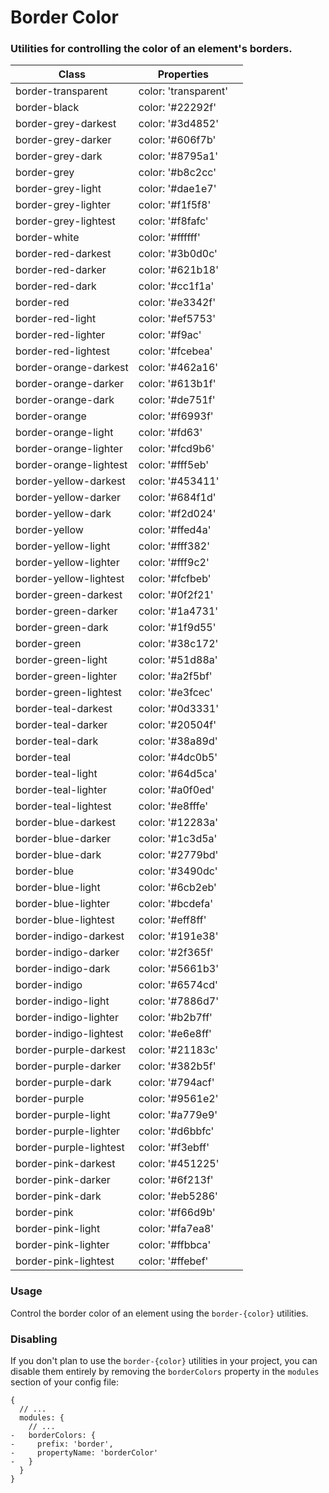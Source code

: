 # Border Color
### Utilities for controlling the color of an element's borders.

<div class="table-container">

|Class|Properties||
|-|-|-|
|border-transparent| color: 'transparent' | <div class="preview-border border-transparent"></div>
|border-black| color: '#22292f' | <div class="preview-border border-black"></div>
|border-grey-darkest| color: '#3d4852' | <div class="preview-border border-grey-darkest"></div>
|border-grey-darker| color: '#606f7b' | <div class="preview-border border-grey-darker"></div>
|border-grey-dark| color: '#8795a1' | <div class="preview-border border-grey-dark"></div>
|border-grey| color: '#b8c2cc' | <div class="preview-border border-grey"></div>
|border-grey-light| color: '#dae1e7' | <div class="preview-border border-grey-light"></div>
|border-grey-lighter| color: '#f1f5f8' | <div class="preview-border border-grey-lighter"></div>
|border-grey-lightest| color: '#f8fafc' | <div class="preview-border border-grey-lightest"></div>
|border-white| color: '#ffffff' | <div class="preview-border border-white"></div>
|border-red-darkest| color: '#3b0d0c' | <div class="preview-border border-red-darkest"></div>
|border-red-darker| color: '#621b18' | <div class="preview-border border-red-darker"></div>
|border-red-dark| color: '#cc1f1a' | <div class="preview-border border-red-dark"></div>
|border-red| color: '#e3342f' | <div class="preview-border border-red"></div>
|border-red-light| color: '#ef5753' | <div class="preview-border border-red-light"></div>
|border-red-lighter| color: '#f9ac' | <div class="preview-border border-red-lighter"></div>
|border-red-lightest| color: '#fcebea' | <div class="preview-border border-red-lightest"></div>
|border-orange-darkest| color: '#462a16' | <div class="preview-border border-orange-darkest"></div>
|border-orange-darker| color: '#613b1f' | <div class="preview-border border-orange-darker"></div>
|border-orange-dark| color: '#de751f' | <div class="preview-border border-orange-dark"></div>
|border-orange| color: '#f6993f' | <div class="preview-border border-orange"></div>
|border-orange-light| color: '#fd63' | <div class="preview-border border-orange-light"></div>
|border-orange-lighter| color: '#fcd9b6' | <div class="preview-border border-orange-lighter"></div>
|border-orange-lightest| color: '#fff5eb' | <div class="preview-border border-orange-lightest"></div>
|border-yellow-darkest| color: '#453411' | <div class="preview-border border-yellow-darkest"></div>
|border-yellow-darker| color: '#684f1d' | <div class="preview-border border-yellow-darker"></div>
|border-yellow-dark| color: '#f2d024' | <div class="preview-border border-yellow-dark"></div>
|border-yellow| color: '#ffed4a' | <div class="preview-border border-yellow"></div>
|border-yellow-light| color: '#fff382' | <div class="preview-border border-yellow-light"></div>
|border-yellow-lighter| color: '#fff9c2' | <div class="preview-border border-yellow-lighter"></div>
|border-yellow-lightest| color: '#fcfbeb' | <div class="preview-border border-yellow-lightest"></div>
|border-green-darkest| color: '#0f2f21' | <div class="preview-border border-green-darkest"></div>
|border-green-darker| color: '#1a4731' | <div class="preview-border border-green-darker"></div>
|border-green-dark| color: '#1f9d55' | <div class="preview-border border-green-dark"></div>
|border-green| color: '#38c172' | <div class="preview-border border-green"></div>
|border-green-light| color: '#51d88a' | <div class="preview-border border-green-light"></div>
|border-green-lighter| color: '#a2f5bf' | <div class="preview-border border-green-lighter"></div>
|border-green-lightest| color: '#e3fcec' | <div class="preview-border border-green-lightest"></div>
|border-teal-darkest| color: '#0d3331' | <div class="preview-border border-teal-darkest"></div>
|border-teal-darker| color: '#20504f' | <div class="preview-border border-teal-darker"></div>
|border-teal-dark| color: '#38a89d' | <div class="preview-border border-teal-dark"></div>
|border-teal| color: '#4dc0b5' | <div class="preview-border border-teal"></div>
|border-teal-light| color: '#64d5ca' | <div class="preview-border border-teal-light"></div>
|border-teal-lighter| color: '#a0f0ed' | <div class="preview-border border-teal-lighter"></div>
|border-teal-lightest| color: '#e8fffe' | <div class="preview-border border-teal-lightest"></div>
|border-blue-darkest| color: '#12283a' | <div class="preview-border border-blue-darkest"></div>
|border-blue-darker| color: '#1c3d5a' | <div class="preview-border border-blue-darker"></div>
|border-blue-dark| color: '#2779bd' | <div class="preview-border border-blue-dark"></div>
|border-blue| color: '#3490dc' | <div class="preview-border border-blue"></div>
|border-blue-light| color: '#6cb2eb' | <div class="preview-border border-blue-light"></div>
|border-blue-lighter| color: '#bcdefa' | <div class="preview-border border-blue-lighter"></div>
|border-blue-lightest| color: '#eff8ff' | <div class="preview-border border-blue-lightest"></div>
|border-indigo-darkest| color: '#191e38' | <div class="preview-border border-indigo-darkest"></div>
|border-indigo-darker| color: '#2f365f' | <div class="preview-border border-indigo-darker"></div>
|border-indigo-dark| color: '#5661b3' | <div class="preview-border border-indigo-dark"></div>
|border-indigo| color: '#6574cd' | <div class="preview-border border-indigo"></div>
|border-indigo-light| color: '#7886d7' | <div class="preview-border border-indigo-light"></div>
|border-indigo-lighter| color: '#b2b7ff' | <div class="preview-border border-indigo-lighter"></div>
|border-indigo-lightest| color: '#e6e8ff' | <div class="preview-border border-indigo-lightest"></div>
|border-purple-darkest| color: '#21183c' | <div class="preview-border border-purple-darkest"></div>
|border-purple-darker| color: '#382b5f' | <div class="preview-border border-purple-darker"></div>
|border-purple-dark| color: '#794acf' | <div class="preview-border border-purple-dark"></div>
|border-purple| color: '#9561e2' | <div class="preview-border border-purple"></div>
|border-purple-light| color: '#a779e9' | <div class="preview-border border-purple-light"></div>
|border-purple-lighter| color: '#d6bbfc' | <div class="preview-border border-purple-lighter"></div>
|border-purple-lightest| color: '#f3ebff' | <div class="preview-border border-purple-lightest"></div>
|border-pink-darkest| color: '#451225' | <div class="preview-border border-pink-darkest"></div>
|border-pink-darker| color: '#6f213f' | <div class="preview-border border-pink-darker"></div>
|border-pink-dark| color: '#eb5286' | <div class="preview-border border-pink-dark"></div>
|border-pink| color: '#f66d9b' | <div class="preview-border border-pink"></div>
|border-pink-light| color: '#fa7ea8' | <div class="preview-border border-pink-light"></div>
|border-pink-lighter| color: '#ffbbca' | <div class="preview-border border-pink-lighter"></div>
|border-pink-lightest| color: '#ffebef' | <div class="preview-border border-pink-lightest"></div>

</div>

### Usage
Control the border color of an element using the `border-{color}` utilities.

<snack-preview snack-name="border-color" />

### Disabling
If you don't plan to use the `border-{color}` utilities in your project, you can disable them entirely by removing the `borderColors` property in the `modules` section of your config file:

```js{5,6,7,8}
{
  // ...
  modules: {
    // ...
-   borderColors: {
-     prefix: 'border',
-     propertyName: 'borderColor'
-   }
  }
}
```